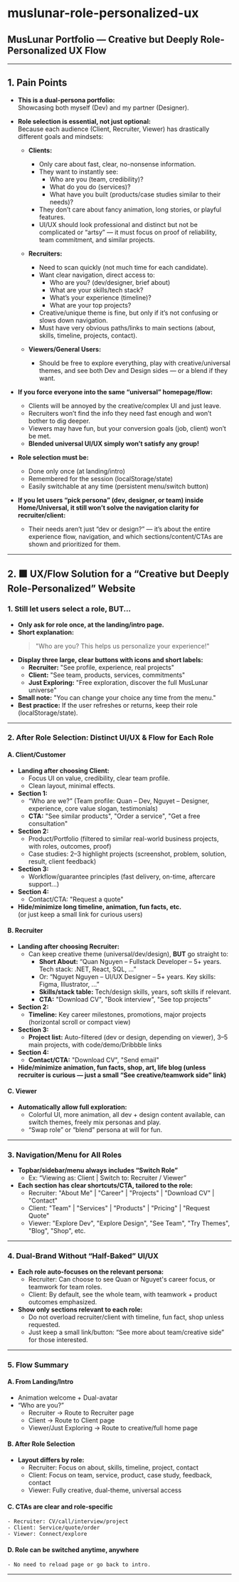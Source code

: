 # muslunar-role-personalized-ux

## MusLunar Portfolio — Creative but Deeply Role-Personalized UX Flow

---

## 1. Pain Points

- **This is a dual-persona portfolio:**  
  Showcasing both myself (Dev) and my partner (Designer).
  
- **Role selection is essential, not just optional:**  
  Because each audience (Client, Recruiter, Viewer) has drastically different goals and mindsets:
  
  - **Clients:**  
    - Only care about fast, clear, no-nonsense information.
    - They want to instantly see:  
      - Who are you (team, credibility)?
      - What do you do (services)?
      - What have you built (products/case studies similar to their needs)?
    - They don’t care about fancy animation, long stories, or playful features.
    - UI/UX should look professional and distinct but not be complicated or “artsy” — it must focus on proof of reliability, team commitment, and similar projects.

  - **Recruiters:**  
    - Need to scan quickly (not much time for each candidate).
    - Want clear navigation, direct access to:
      - Who are you? (dev/designer, brief about)
      - What are your skills/tech stack?
      - What’s your experience (timeline)?
      - What are your top projects?
    - Creative/unique theme is fine, but only if it’s not confusing or slows down navigation.
    - Must have very obvious paths/links to main sections (about, skills, timeline, projects, contact).

  - **Viewers/General Users:**  
    - Should be free to explore everything, play with creative/universal themes, and see both Dev and Design sides — or a blend if they want.

- **If you force everyone into the same “universal” homepage/flow:**  
  - Clients will be annoyed by the creative/complex UI and just leave.
  - Recruiters won’t find the info they need fast enough and won’t bother to dig deeper.
  - Viewers may have fun, but your conversion goals (job, client) won’t be met.
  - **Blended universal UI/UX simply won’t satisfy any group!**

- **Role selection must be:**
  - Done only once (at landing/intro)
  - Remembered for the session (localStorage/state)
  - Easily switchable at any time (persistent menu/switch button)

- **If you let users “pick persona” (dev, designer, or team) inside Home/Universal, it still won’t solve the navigation clarity for recruiter/client:**
  - Their needs aren’t just “dev or design?” — it’s about the entire experience flow, navigation, and which sections/content/CTAs are shown and prioritized for them.


---

## 2. 🟧 UX/Flow Solution for a “Creative but Deeply Role-Personalized” Website

### 1. Still let users select a role, BUT...

- **Only ask for role once, at the landing/intro page.**
- **Short explanation:**  
    > "Who are you? This helps us personalize your experience!"
- **Display three large, clear buttons with icons and short labels:**
    - **Recruiter:** "See profile, experience, real projects"
    - **Client:** "See team, products, services, commitments"
    - **Just Exploring:** "Free exploration, discover the full MusLunar universe"
- **Small note:** "You can change your choice any time from the menu."
- **Best practice:** If the user refreshes or returns, keep their role (localStorage/state).

---

### 2. After Role Selection: Distinct UI/UX & Flow for Each Role

#### **A. Client/Customer**

- **Landing after choosing Client:**
    - Focus UI on value, credibility, clear team profile.  
    - Clean layout, minimal effects.
- **Section 1:**  
    - “Who are we?” (Team profile: Quan – Dev, Nguyet – Designer, experience, core value slogan, testimonials)
    - **CTA:** "See similar products", "Order a service", "Get a free consultation"
- **Section 2:**  
    - Product/Portfolio (filtered to similar real-world business projects, with roles, outcomes, proof)
    - Case studies: 2–3 highlight projects (screenshot, problem, solution, result, client feedback)
- **Section 3:**  
    - Workflow/guarantee principles (fast delivery, on-time, aftercare support...)
- **Section 4:**  
    - Contact/CTA: "Request a quote"
- **Hide/minimize long timeline, animation, fun facts, etc.**  
    (or just keep a small link for curious users)

#### **B. Recruiter**

- **Landing after choosing Recruiter:**
    - Can keep creative theme (universal/dev/design), **BUT** go straight to:
        - **Short About:** “Quan Nguyen – Fullstack Developer – 5+ years. Tech stack: .NET, React, SQL, ...”
        - Or: “Nguyet Nguyen – UI/UX Designer – 5+ years. Key skills: Figma, Illustrator, ...”
        - **Skills/stack table:** Tech/design skills, years, soft skills if relevant.
        - **CTA:** "Download CV", "Book interview", "See top projects"
- **Section 2:**  
    - **Timeline:** Key career milestones, promotions, major projects (horizontal scroll or compact view)
- **Section 3:**  
    - **Project list:** Auto-filtered (dev or design, depending on viewer), 3–5 main projects, with code/demo/Dribbble links
- **Section 4:**  
    - **Contact/CTA:** "Download CV", "Send email"
- **Hide/minimize animation, fun facts, shop, art, life blog (unless recruiter is curious — just a small “See creative/teamwork side” link)**

#### **C. Viewer**

- **Automatically allow full exploration:**  
    - Colorful UI, more animation, all dev + design content available, can switch themes, freely mix personas and play.
    - “Swap role” or “blend” persona at will for fun.

---

### 3. Navigation/Menu for All Roles

- **Topbar/sidebar/menu always includes “Switch Role”**
    - Ex: “Viewing as: Client | Switch to: Recruiter / Viewer”
- **Each section has clear shortcuts/CTA, tailored to the role:**
    - Recruiter: "About Me" | "Career" | "Projects" | "Download CV" | "Contact"
    - Client: "Team" | "Services" | "Products" | "Pricing" | "Request Quote"
    - Viewer: "Explore Dev", "Explore Design", "See Team", "Try Themes", "Blog", "Shop", etc.

---

### 4. Dual-Brand Without “Half-Baked” UI/UX

- **Each role auto-focuses on the relevant persona:**
    - Recruiter: Can choose to see Quan or Nguyet's career focus, or teamwork for team roles.
    - Client: By default, see the whole team, with teamwork + product outcomes emphasized.
- **Show only sections relevant to each role:**  
    - Do not overload recruiter/client with timeline, fun fact, shop unless requested.
    - Just keep a small link/button: “See more about team/creative side” for those interested.

---

### 5. Flow Summary

#### **A. From Landing/Intro**
- Animation welcome + Dual-avatar
- “Who are you?”
    - Recruiter → Route to Recruiter page
    - Client → Route to Client page
    - Viewer/Just Exploring → Route to creative/full home page

#### **B. After Role Selection**
- **Layout differs by role:**
    - Recruiter: Focus on about, skills, timeline, project, contact
    - Client: Focus on team, service, product, case study, feedback, contact
    - Viewer: Fully creative, dual-theme, universal access

#### **C. CTAs are clear and role-specific**
    - Recruiter: CV/call/interview/project
    - Client: Service/quote/order
    - Viewer: Connect/explore

#### **D. Role can be switched anytime, anywhere**
    - No need to reload page or go back to intro.

---

